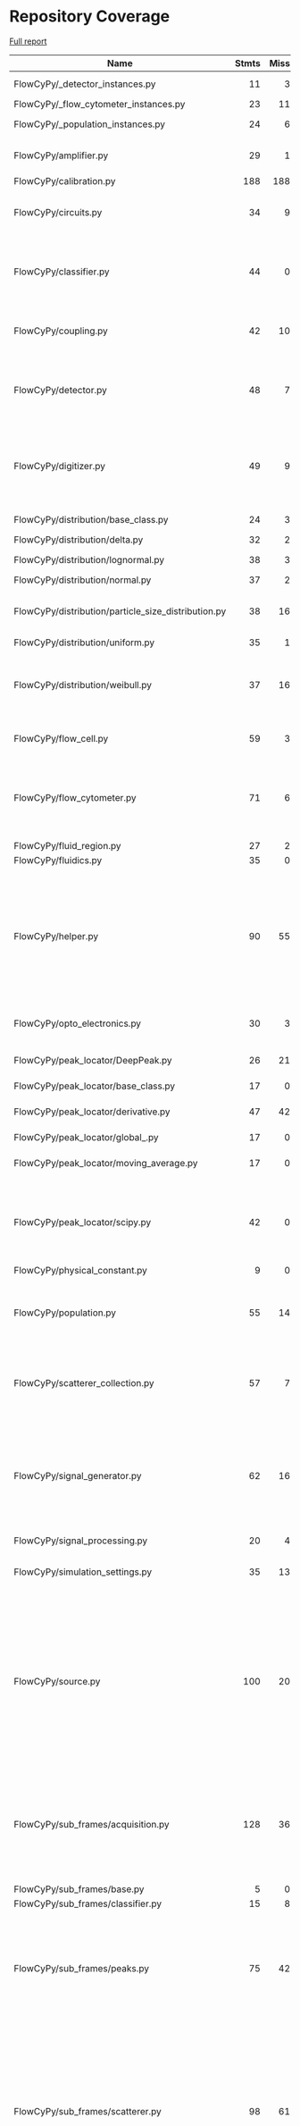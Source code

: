 # Repository Coverage

[Full report](https://htmlpreview.github.io/?https://github.com/MartinPdeS/FlowCyPy/blob/python-coverage-comment-action-data/htmlcov/index.html)

| Name                                                  |    Stmts |     Miss |   Branch |   BrPart |   Cover |   Missing |
|------------------------------------------------------ | -------: | -------: | -------: | -------: | ------: | --------: |
| FlowCyPy/\_detector\_instances.py                     |       11 |        3 |        0 |        0 |     73% |15, 34, 54 |
| FlowCyPy/\_flow\_cytometer\_instances.py              |       23 |       11 |        0 |        0 |     52% |     25-82 |
| FlowCyPy/\_population\_instances.py                   |       24 |        6 |        2 |        0 |     77% |11, 21, 60-69 |
| FlowCyPy/amplifier.py                                 |       29 |        1 |        4 |        2 |     91% |112, 122->exit |
| FlowCyPy/calibration.py                               |      188 |      188 |       30 |        0 |      0% |     1-399 |
| FlowCyPy/circuits.py                                  |       34 |        9 |        0 |        0 |     74% |98-102, 113-118 |
| FlowCyPy/classifier.py                                |       44 |        0 |        8 |        4 |     92% |32->35, 74->78, 121->125, 172->176 |
| FlowCyPy/coupling.py                                  |       42 |       10 |       10 |        2 |     73% |50, 137, 154-176 |
| FlowCyPy/detector.py                                  |       48 |        7 |        4 |        2 |     83% |61, 82->86, 166-174, 189-194 |
| FlowCyPy/digitizer.py                                 |       49 |        9 |       12 |        5 |     74% |88-89, 103, 106-109, 118-125, 141 |
| FlowCyPy/distribution/base\_class.py                  |       24 |        3 |        0 |        0 |     88% |26, 30, 59 |
| FlowCyPy/distribution/delta.py                        |       32 |        2 |        2 |        1 |     91% |   75, 105 |
| FlowCyPy/distribution/lognormal.py                    |       38 |        3 |        4 |        2 |     88% |91, 93, 125 |
| FlowCyPy/distribution/normal.py                       |       37 |        2 |        2 |        1 |     92% |   90, 129 |
| FlowCyPy/distribution/particle\_size\_distribution.py |       38 |       16 |        4 |        0 |     52% |88-96, 122-132, 135 |
| FlowCyPy/distribution/uniform.py                      |       35 |        1 |        0 |        0 |     97% |       119 |
| FlowCyPy/distribution/weibull.py                      |       37 |       16 |        2 |        0 |     54% |30, 34, 38, 59-64, 81, 104-114, 117 |
| FlowCyPy/flow\_cell.py                                |       59 |        3 |       12 |        3 |     92% |203, 206, 233 |
| FlowCyPy/flow\_cytometer.py                           |       71 |        6 |       16 |        4 |     89% |22, 163, 183->191, 227-233, 261 |
| FlowCyPy/fluid\_region.py                             |       27 |        2 |        0 |        0 |     93% |    24, 32 |
| FlowCyPy/fluidics.py                                  |       35 |        0 |        0 |        0 |    100% |           |
| FlowCyPy/helper.py                                    |       90 |       55 |       30 |        6 |     34% |44-45, 47->50, 68-94, 117-162, 230-235, 238-241, 244, 246->249 |
| FlowCyPy/opto\_electronics.py                         |       30 |        3 |        8 |        3 |     84% |73, 148, 153 |
| FlowCyPy/peak\_locator/DeepPeak.py                    |       26 |       21 |        0 |        0 |     19% |70-74, 120-153 |
| FlowCyPy/peak\_locator/base\_class.py                 |       17 |        0 |        6 |        0 |    100% |           |
| FlowCyPy/peak\_locator/derivative.py                  |       47 |       42 |       20 |        0 |      7% |50-54, 84-138 |
| FlowCyPy/peak\_locator/global\_.py                    |       17 |        0 |        6 |        0 |    100% |           |
| FlowCyPy/peak\_locator/moving\_average.py             |       17 |        0 |        6 |        2 |     91% |95->98, 98->exit |
| FlowCyPy/peak\_locator/scipy.py                       |       42 |        0 |       10 |        4 |     92% |86->94, 97->104, 111->116, 116->121 |
| FlowCyPy/physical\_constant.py                        |        9 |        0 |        0 |        0 |    100% |           |
| FlowCyPy/population.py                                |       55 |       14 |       16 |        3 |     65% |34-41, 69, 98-100, 130-132, 276 |
| FlowCyPy/scatterer\_collection.py                     |       57 |        7 |       20 |        4 |     83% |62, 119, 137, 145-148, 203 |
| FlowCyPy/signal\_generator.py                         |       62 |       16 |       16 |        5 |     68% |44-47, 104, 127, 171, 187-196, 229, 260-268, 304 |
| FlowCyPy/signal\_processing.py                        |       20 |        4 |        4 |        0 |     75% |     84-89 |
| FlowCyPy/simulation\_settings.py                      |       35 |       13 |        6 |        1 |     56% |8-13, 65-67, 82, 86-92 |
| FlowCyPy/source.py                                    |      100 |       20 |       28 |       11 |     76% |29, 32-35, 39-51, 118, 123, 162, 164, 212, 219, 268, 270, 274, 276, 330, 350 |
| FlowCyPy/sub\_frames/acquisition.py                   |      128 |       36 |       46 |        3 |     70% |125, 131, 137, 158-162, 259-275, 310, 318-346 |
| FlowCyPy/sub\_frames/base.py                          |        5 |        0 |        0 |        0 |    100% |           |
| FlowCyPy/sub\_frames/classifier.py                    |       15 |        8 |        2 |        0 |     41% |     36-50 |
| FlowCyPy/sub\_frames/peaks.py                         |       75 |       42 |       12 |        2 |     40% |21, 26, 44-46, 64-66, 82-83, 101-116, 156-173, 247-262 |
| FlowCyPy/sub\_frames/scatterer.py                     |       98 |       61 |       20 |        1 |     34% |27-34, 50-59, 84-104, 138-150, 187-198, 225, 241-247, 253-265, 283-302 |
| FlowCyPy/sub\_frames/utils.py                         |       13 |        9 |        6 |        0 |     21% |     23-38 |
| FlowCyPy/triggering\_system.py                        |       80 |       28 |       12 |        3 |     64% |48-53, 68, 129-136, 152-164, 268-278, 294-317 |
| FlowCyPy/utils.py                                     |       58 |       41 |       14 |        0 |     24% |23-28, 37-47, 50, 75-84, 106-144 |
| FlowCyPy/workflow.py                                  |       58 |       58 |        4 |        0 |      0% |     2-149 |
|                                             **TOTAL** | **2079** |  **776** |  **404** |   **74** | **59%** |           |


## Setup coverage badge

Below are examples of the badges you can use in your main branch `README` file.

### Direct image

[![Coverage badge](https://raw.githubusercontent.com/MartinPdeS/FlowCyPy/python-coverage-comment-action-data/badge.svg)](https://htmlpreview.github.io/?https://github.com/MartinPdeS/FlowCyPy/blob/python-coverage-comment-action-data/htmlcov/index.html)

This is the one to use if your repository is private or if you don't want to customize anything.

### [Shields.io](https://shields.io) Json Endpoint

[![Coverage badge](https://img.shields.io/endpoint?url=https://raw.githubusercontent.com/MartinPdeS/FlowCyPy/python-coverage-comment-action-data/endpoint.json)](https://htmlpreview.github.io/?https://github.com/MartinPdeS/FlowCyPy/blob/python-coverage-comment-action-data/htmlcov/index.html)

Using this one will allow you to [customize](https://shields.io/endpoint) the look of your badge.
It won't work with private repositories. It won't be refreshed more than once per five minutes.

### [Shields.io](https://shields.io) Dynamic Badge

[![Coverage badge](https://img.shields.io/badge/dynamic/json?color=brightgreen&label=coverage&query=%24.message&url=https%3A%2F%2Fraw.githubusercontent.com%2FMartinPdeS%2FFlowCyPy%2Fpython-coverage-comment-action-data%2Fendpoint.json)](https://htmlpreview.github.io/?https://github.com/MartinPdeS/FlowCyPy/blob/python-coverage-comment-action-data/htmlcov/index.html)

This one will always be the same color. It won't work for private repos. I'm not even sure why we included it.

## What is that?

This branch is part of the
[python-coverage-comment-action](https://github.com/marketplace/actions/python-coverage-comment)
GitHub Action. All the files in this branch are automatically generated and may be
overwritten at any moment.